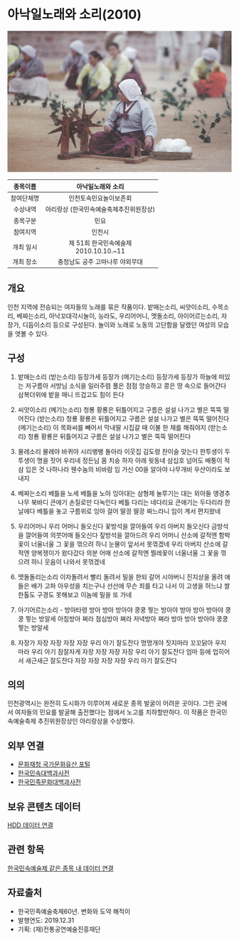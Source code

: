 # 아낙일노래와 소리(2010)
 
 [![대표이미지](https://github.com/BadToki/minarchive/blob/6ed065dcb3b7c351a6bb1efe84e374c97b42a08c/archive/image/%E1%84%8B%E1%85%A1%E1%84%82%E1%85%A1%E1%86%A8%E1%84%8B%E1%85%B5%E1%86%AF%E1%84%82%E1%85%A9%E1%84%85%E1%85%A2%E1%84%8B%E1%85%AA%E1%84%89%E1%85%A9%E1%84%85%E1%85%B5(2010).png)](../asset/picture/pic-아낙일노래와소리(2010).md)
 

 
| 종목이름 | 아낙일노래와 소리 | 
| :-------: | :-------: |
| 참여단체명 | 인천토속민요놀이보존회 | 
| 수상내역 | 아리랑상 (한국민속예술축제추진위원장상) | 
| 종목구분 | 민요 | 
| 참여지역 | 인천시 | 
| 개최 일시 | 제 51회 한국민속예술제<br/>2010.10.10.~11 | 
| 개최 장소 | 충청남도 공주 고마나루 야외무대 | 


## 개요  
  인천 지역에 전승되는 여자들의 노래를 묶은 작품이다. 밭매는소리, 씨앗이소리, 수목소리, 베짜는소리, 아낙꼬대각시놀이, 능라도, 우리어머니, 맷돌소리, 아이어르는소리, 자장가, 디듬이소리 등으로 구성된다. 놀이와 노래로 노동의 고단함을 달랬던 여성의 모습을 엿볼 수 있다.

## 구성  
1. 밭매는소리
(받는소리) 등장가세 등장가 
(메기는소리) 등장가세 등장가 
하늘에 떠있는 저구름아 서방님 소식을 일러주렴
풀은 점점 앙승하고 콩은 땅 속으로 들어간다
삼복더위에 밭을 매니 뜨겁고도 힘이 든다

2. 씨앗이소리
(메기는소리) 청룡 황룡은 뒤틀어지고 구름은 설설 나가고 별은 뚝뚝 떨어진다
(받는소리) 청룡 황룡은 뒤틀어지고 구름은 설설 나가고 별은 뚝뚝 떨어진다
(메기는소리) 이 목화씨를 빼어서 막내딸 시집갈 때 이불 한 채를 해줘야지
(받는소리) 청룡 황룡은 뒤틀어지고 구름은 설설 나가고 별은 뚝뚝 떨어진다

3. 물레소리
물레야 바퀴야 시리뱅뱅 돌아라
이웃집 김도령 찬이슬 맞는다
한투생이 두투생이 명을 잣어
우리네 정든님 몸 치숭 하자
아래 윗동네 삼십호 넘어도 배퉁이 적삼 입은 것 나하나라
웬수놈의 비바람 임 가신 00을 알아야 나무개비 우산이라도 보내지

4. 베짜는소리
베틀을 노세 베틀을 노아
잉아대는 삼형제 눌루기는 대는 외아들
앵경추나무 북바디 큰애기 손질로만 다녹인다
베틀 다리는 네다리요 큰애기는 두다리라
한 날에다 베틀을 놓고 구름위로 잉아 걸어
딸끙 딸끙 짜느라니 임이 계서 편지왔네

5. 우리어머니
우리 어머니 들오신다 꽃방석을 깔아들여
우리 아버지 들오신다 금방석을 깔어들여
의붓어매 들오신다 짚방석을 깔아드려
우리 어머니 산소에 갈적엔 함박꽃이 너울너울
그 꽃을 꺾으려 하니 눈물이 앞서서 못꺾겠네
우리 아버지 산소에 갈적엔 양복쟁이가 왔다갔다
의분 어매 산소에 갈적엔 찔레꽃이 너울너울
그 꽃을 꺾으려 하니 웃음이 나와서 못꺾겠네

6. 맷돌돌리는소리
이자돌려서 빨리 돌려서 밀을 한되 갈어
시아버니 진지상을 올려 
애들은 배가 고파 아우성을 치는구나
선산에 무슨 죄를 타고 나서 이 고생을 허느냐
쌀 한톨도 구경도 못해보고 이놈에 밀을 또 가네

7. 아기어르는소리 - 방아타령
방아 방아 방아야 쿵쿵 찧는 방아야
방아 방아 방아야 쿵쿵 찧는 방알세
아침방아 쪄라 점심방아 쪄라 저녁방아 쪄라
방아 방아 방아야 쿵쿵 찧는 방알세

8. 자장가
자장 자장 자장 자장 우리 아기 잘도잔다
멍멍개야 짓지마라 꼬꼬닭아 우지마라
우리 아기 잠잘자게 
자장 자장 자장 자장 우리 아기 잘도잔다
엄마 등에 업히어서 새근새근 잘도잔다
자장 자장 자장 자장 우리 아기 잘도잔다

## 의의  
  인천광역시는 완전히 도시화가 이루어져 새로운 종목 발굴이 어려운 곳이다. 그런 곳에서 여자들의 민요를 발굴해 출전했다는 점에서 노고를 치하할만하다. 이 작품은 한국민속예술축제 추진위원장상인 아리랑상을 수상했다. 

## 외부 연결  
- [문화재청 국가문화유산 포털](http://www.heritage.go.kr/)
- [한국민속대백과사전](https://folkency.nfm.go.kr/)
- [한국민족문화대백과사전](http://encykorea.aks.ac.kr/)

## 보유 콘텐츠 데이터  
[HDD 데이터 연결](양양군수동골상여소리.md)

## 관련 항목  
[한국민속예술제 같은 종목 내 데이터 연결](양양군수동골상여소리.md)

## 자료출처  
- 한국민족예술축제60년. 변화와 도약 해적이
- 발행연도: 2019.12.31
- 기획: (재)전통공연예술진흥재단
